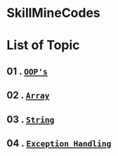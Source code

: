 # SkillMineCodes
# List of Topic

## 01 . [`OOP's`](https://github.com/nayanR3/POTD/blob/master/md%20files/01.%20SEP-2022.md)

## 02 . [`Array`](https://github.com/nayanR3/POTD/blob/master/md%20files/02.%20OCT-2022.md)

## 03 . [`String`](https://github.com/nayanR3/POTD/blob/master/md%20files/03.%20NOV-2022.md)

## 04 . [`Exception Handling`](https://github.com/nayanR3/POTD/blob/master/md%20files/04.%20DEC-2022.md)